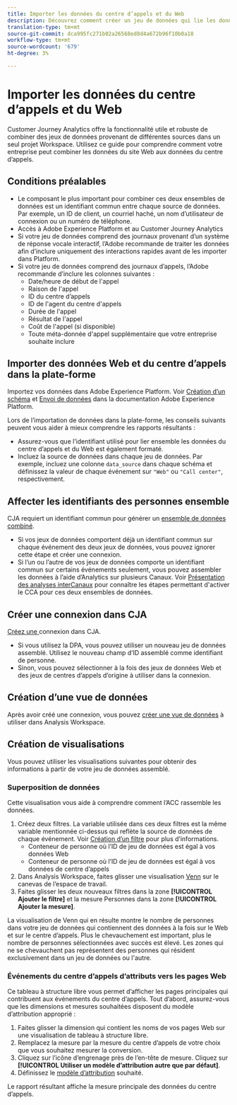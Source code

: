 ```yaml
---
title: Importer les données du centre d’appels et du Web
description: Découvrez comment créer un jeu de données qui lie les données du centre d'appels et du site Web.
translation-type: tm+mt
source-git-commit: dca995fc271b02a26568ed8d4a672b96f10b0a18
workflow-type: tm+mt
source-wordcount: '679'
ht-degree: 3%

---
```



# Importer les données du centre d’appels et du Web

Customer Journey Analytics offre la fonctionnalité utile et robuste de combiner des jeux de données provenant de différentes sources dans un seul projet Workspace. Utilisez ce guide pour comprendre comment votre entreprise peut combiner les données du site Web aux données du centre d’appels.

## Conditions préalables

* Le composant le plus important pour combiner ces deux ensembles de données est un identifiant commun entre chaque source de données. Par exemple, un ID de client, un courriel haché, un nom d’utilisateur de connexion ou un numéro de téléphone.
* Accès à Adobe Experience Platform et au Customer Journey Analytics
* Si votre jeu de données comprend des journaux provenant d’un système de réponse vocale interactif, l’Adobe recommande de traiter les données afin d’inclure uniquement des interactions rapides avant de les importer dans Platform.
* Si votre jeu de données comprend des journaux d’appels, l’Adobe recommande d’inclure les colonnes suivantes :
   * Date/heure de début de l&#39;appel
   * Raison de l&#39;appel
   * ID du centre d’appels
   * ID de l&#39;agent du centre d&#39;appels
   * Durée de l&#39;appel
   * Résultat de l&#39;appel
   * Coût de l&#39;appel (si disponible)
   * Toute méta-donnée d&#39;appel supplémentaire que votre entreprise souhaite inclure

## Importer des données Web et du centre d’appels dans la plate-forme

Importez vos données dans Adobe Experience Platform. Voir [Création d’un schéma](https://docs.adobe.com/content/help/fr-FR/experience-platform/xdm/tutorials/create-schema-ui.html) et [Envoi de données](https://docs.adobe.com/content/help/fr-FR/experience-platform/ingestion/home.html) dans la documentation Adobe Experience Platform.

Lors de l’importation de données dans la plate-forme, les conseils suivants peuvent vous aider à mieux comprendre les rapports résultants :

* Assurez-vous que l’identifiant utilisé pour lier ensemble les données du centre d’appels et du Web est également formaté.
* Incluez la source de données dans chaque jeu de données. Par exemple, incluez une colonne `data_source` dans chaque schéma et définissez la valeur de chaque événement sur `"Web"` ou `"Call center"`, respectivement. <!--mapper-->

## Affecter les identifiants des personnes ensemble

CJA requiert un identifiant commun pour générer un [ensemble de données combiné](../connections/combined-dataset.md).

* Si vos jeux de données comportent déjà un identifiant commun sur chaque événement des deux jeux de données, vous pouvez ignorer cette étape et créer une connexion.
* Si l’un ou l’autre de vos jeux de données comporte un identifiant commun sur certains événements seulement, vous pouvez assembler les données à l’aide d’Analytics sur plusieurs Canaux. Voir [Présentation des analyses interCanaux](/help/connections/cca/overview.md) pour connaître les étapes permettant d&#39;activer le CCA pour ces deux ensembles de données.

## Créer une connexion dans CJA

[Créez une ](/help/connections/create-connection.md) connexion dans CJA.

* Si vous utilisez la DPA, vous pouvez utiliser un nouveau jeu de données assemblé. Utilisez le nouveau champ d’ID assemblé comme identifiant de personne.
* Sinon, vous pouvez sélectionner à la fois des jeux de données Web et des jeux de centres d’appels d’origine à utiliser dans la connexion.

## Création d’une vue de données

Après avoir créé une connexion, vous pouvez [créer une vue de données](/help/data-views/create-dataview.md) à utiliser dans Analysis Workspace. <!-- page dimension last touch, session persistence -->
<!-- create calls metric using call center reason (requires data views 2.0). any column that triggers once per call -->

## Création de visualisations

Vous pouvez utiliser les visualisations suivantes pour obtenir des informations à partir de votre jeu de données assemblé.

### Superposition de données

Cette visualisation vous aide à comprendre comment l’ACC rassemble les données.

1. Créez deux filtres. La variable utilisée dans ces deux filtres est la même variable mentionnée ci-dessus qui reflète la source de données de chaque événement. Voir [Création d’un filtre](/help/components/filters/create-filters.md) pour plus d’informations.
   * Conteneur de personne où l’ID de jeu de données est égal à vos données Web
   * Conteneur de personne où l’ID de jeu de données est égal à vos données de centre d’appels
2. Dans Analysis Workspace, faites glisser une visualisation [Venn](/help/analysis-workspace/visualizations/venn.md) sur le canevas de l’espace de travail.
3. Faites glisser les deux nouveaux filtres dans la zone **[!UICONTROL Ajouter le filtre]** et la mesure Personnes dans la zone **[!UICONTROL Ajouter la mesure]**.

La visualisation de Venn qui en résulte montre le nombre de personnes dans votre jeu de données qui contiennent des données à la fois sur le Web et sur le centre d’appels. Plus le chevauchement est important, plus le nombre de personnes sélectionnées avec succès est élevé. Les zones qui ne se chevauchent pas représentent des personnes qui résident exclusivement dans un jeu de données ou l&#39;autre.

### Événements du centre d’appels d’attributs vers les pages Web

Ce tableau à structure libre vous permet d’afficher les pages principales qui contribuent aux événements du centre d’appels. Tout d’abord, assurez-vous que les dimensions et mesures souhaitées disposent du modèle d’attribution approprié :

1. Faites glisser la dimension qui contient les noms de vos pages Web sur une visualisation de tableau à structure libre.
1. Remplacez la mesure par la mesure du centre d’appels de votre choix que vous souhaitez mesurer la conversion.
1. Cliquez sur l’icône d’engrenage près de l’en-tête de mesure. Cliquez sur **[!UICONTROL Utiliser un modèle d’attribution autre que par défaut]**.
1. Définissez le [modèle d’attribution](/help/data-views/configure-dataviews.md#Attribution-model) souhaité.

Le rapport résultant affiche la mesure principale des données du centre d’appels. <!-- Complement with donut visualization -->

<!-- ### Flow between web data and call center

call reason as an exit dimension, web page name for previous pages

### Histogram


### Fallout

step 1: all sessions
step 2: purchase step 1
step 3: call

another good one

step 1: all sessions
step 2: 

Orrr we could also use dataset ID

### Site sections that result in a call within 30 minutes

Slide 4

Create a bunch of filters - facets to their business. Filters were used because they didn't have all of these in the same dimension, so they could create everything in this report as a single dimension (really filters)

wanted to understand when someone interacts with a facet, whats the highest percentage of people that abandon that channel to call them. not from volume perspective, but percentage perspective.

use sequential segmentation, but you lose the ability to use attribution IQ

## What to do when you've found insight -->


